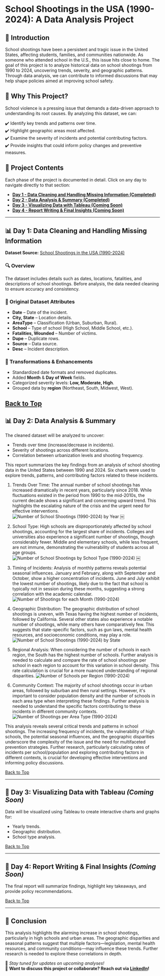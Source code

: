 # School Shootings in the USA (1990-2024): A Data Analysis Project

## 📌 Introduction
School shootings have been a persistent and tragic issue in the United States, affecting students, families, and communities nationwide. As someone who attended school in the U.S., this issue hits close to home. The goal of this project is to analyze historical data on school shootings from 1990 to 2024, uncovering trends, severity, and geographic patterns. Through data analysis, we can contribute to informed discussions that may help shape policies aimed at improving school safety.

## 🎯 Why This Project?
School violence is a pressing issue that demands a data-driven approach to understanding its root causes. By analyzing this dataset, we can:

✔️ Identify key trends and patterns over time.  
✔️ Highlight geographic areas most affected.  
✔️ Examine the severity of incidents and potential contributing factors.  
✔️ Provide insights that could inform policy changes and preventive measures.

## 📂 Project Contents
Each phase of the project is documented in detail. Click on any day to navigate directly to that section:
- [**Day 1 - Data Cleaning and Handling Missing Information (Completed)**](#day-1-data-cleaning-and-missing-information)
- [**Day 2 - Data Analysis & Summary (Completed)**](#day-2-data-analysis--summary)
- [**Day 3 - Visualizing Data with Tableau (Coming Soon)**](#day-3-visualizing-data-with-tableau)
- [**Day 4 - Report Writing & Final Insights (Coming Soon)**](#day-4-report-writing--final-insights)
  
---

## 📊 Day 1: Data Cleaning and Handling Missing Information
**Dataset Source:** [School Shootings in the USA (1990-2024)](https://www.kaggle.com/datasets/ecodan/school-shootings-us-1990present?select=pah_wikp_combo.csv)  

### 🔍 Overview
The dataset includes details such as dates, locations, fatalities, and descriptions of school shootings. Before analysis, the data needed cleaning to ensure accuracy and consistency.

### 🔹 Original Dataset Attributes
- **Date** – Date of the incident.
- **City, State** – Location details.
- **AreaType** – Classification (Urban, Suburban, Rural).
- **School** – Type of school (High School, Middle School, etc.).
- **Fatalities, Wounded** – Number of victims.
- **Dupe** – Duplicate rows.
- **Source** – Data source.
- **Desc** – Incident description.

### 🔹 Transformations & Enhancements
- Standardized date formats and removed duplicates.
- Added **Month** & **Day of Week** fields.
- Categorized severity levels: **Low, Moderate, High**.
- Grouped data by **region** (Northeast, South, Midwest, West).

[Back to Top](#-project-contents)
---
## 📊 Day 2: Data Analysis & Summary
The cleaned dataset will be analyzed to uncover:
- Trends over time (increase/decrease in incidents).
- Severity of shootings across different locations.
- Correlation between urbanization levels and shooting frequency.

This report summarizes the key findings from an analysis of school shooting data in the United States between 1990 and 2024. Six charts were used to explore trends, patterns, and contributing factors related to these incidents.

1. Trends Over Time: The annual number of school shootings has increased dramatically in recent years, particularly since 2018. While fluctuations existed in the period from 1990 to the mid-2010s, the current decade shows a significant and concerning upward trend. This highlights the escalating nature of the crisis and the urgent need for effective interventions.
![Number of School Shootings (1990-2024) by Year](https://github.com/user-attachments/assets/26b18c0c-749e-4966-8902-a5b27d105119)
￼
2. School Type: High schools are disproportionately affected by school shootings, accounting for the largest share of incidents. Colleges and universities also experience a significant number of shootings, though considerably fewer. Middle and elementary schools, while less frequent, are not immune, demonstrating the vulnerability of students across all age groups.
![Number of School Shootings by School Type (1990-2024)](https://github.com/user-attachments/assets/6222e6fd-d240-4b30-beb3-1ee7f56a48e7)
￼
3. Timing of Incidents: Analysis of monthly patterns reveals potential seasonal influences. January and February, along with September and October, show a higher concentration of incidents. June and July exhibit the lowest number of shootings, likely due to the fact that school is typically not in session during these months, suggesting a strong correlation with the academic calendar.
![Number of Shootings for each Month (1990-2024)](https://github.com/user-attachments/assets/870e556e-184d-4f41-90af-36d87adf5071)

4. Geographic Distribution: The geographic distribution of school shootings is uneven, with Texas having the highest number of incidents, followed by California. Several other states also experience a notable number of shootings, while many others have comparatively few. This suggests that state-specific factors, such as gun laws, mental health resources, and socioeconomic conditions, may play a role.
![Number of School Shootings (1990-2024) by State](https://github.com/user-attachments/assets/70d13bf1-75b6-407d-ac88-41cac7fe3a62)

5. Regional Analysis: When considering the number of schools in each region, the South has the highest number of schools. Further analysis is needed to calculate and compare the rate of school shootings per school in each region to account for this variation in school density. This rate calculation is crucial for a more nuanced understanding of regional disparities.
![Number of Schools per Region (1990-2024)](https://github.com/user-attachments/assets/f25c8648-1348-49d1-a66c-dcdb0ca05a26)

6. Community Context: The majority of school shootings occur in urban areas, followed by suburban and then rural settings. However, it's important to consider population density and the number of schools in each area type when interpreting these findings. Further analysis is needed to understand the specific factors contributing to these incidents in different community contexts.
![Number of Shootings per Area Type (1990-2024)](https://github.com/user-attachments/assets/f47d1c09-3451-4812-b731-44040ed769ca)

This analysis reveals several critical trends and patterns in school shootings. The increasing frequency of incidents, the vulnerability of high schools, the potential seasonal influences, and the geographic disparities underscore the complexity of the issue and the need for multifaceted prevention strategies. Further research, particularly calculating rates of incidents per school/population and exploring contributing factors in different contexts, is crucial for developing effective interventions and informing policy discussions.

[Back to Top](#-project-contents)

---

## 🎨 Day 3: Visualizing Data with Tableau *(Coming Soon)*
Data will be visualized using Tableau to create interactive charts and graphs for:
- Yearly trends.
- Geographic distribution.
- School type analysis.

[Back to Top](#-project-contents)

---

## 📝 Day 4: Report Writing & Final Insights *(Coming Soon)*
The final report will summarize findings, highlight key takeaways, and provide policy recommendations.

[Back to Top](#-project-contents)

---

## 📌 Conclusion
This analysis highlights the alarming increase in school shootings, particularly in high schools and urban areas. The geographic disparities and seasonal patterns suggest that multiple factors—legislation, mental health resources, and community conditions—may influence these trends. Further research is needed to explore these correlations in depth.

📢 *Stay tuned for updates on upcoming analyses!*  
📩 **Want to discuss this project or collaborate? Reach out via [LinkedIn](https://www.linkedin.com/in/yoadabzeleke/)!**
